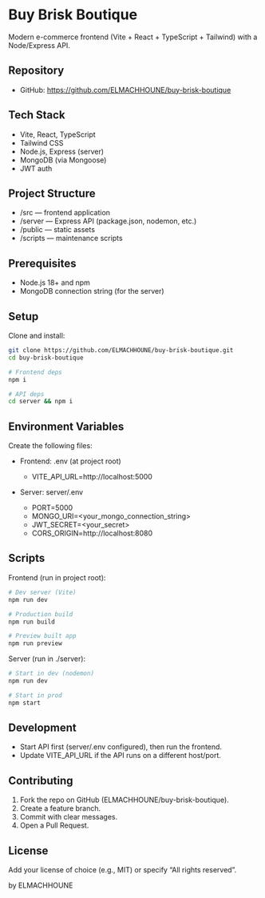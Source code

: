 # Buy Brisk Boutique

Modern e-commerce frontend (Vite + React + TypeScript + Tailwind) with a Node/Express API.

## Repository

- GitHub: https://github.com/ELMACHHOUNE/buy-brisk-boutique

## Tech Stack

- Vite, React, TypeScript
- Tailwind CSS
- Node.js, Express (server)
- MongoDB (via Mongoose)
- JWT auth

## Project Structure

- /src — frontend application
- /server — Express API (package.json, nodemon, etc.)
- /public — static assets
- /scripts — maintenance scripts

## Prerequisites

- Node.js 18+ and npm
- MongoDB connection string (for the server)

## Setup

Clone and install:

```sh
git clone https://github.com/ELMACHHOUNE/buy-brisk-boutique.git
cd buy-brisk-boutique

# Frontend deps
npm i

# API deps
cd server && npm i
```

## Environment Variables

Create the following files:

- Frontend: .env (at project root)

  - VITE_API_URL=http://localhost:5000

- Server: server/.env
  - PORT=5000
  - MONGO_URI=<your_mongo_connection_string>
  - JWT_SECRET=<your_secret>
  - CORS_ORIGIN=http://localhost:8080

## Scripts

Frontend (run in project root):

```sh
# Dev server (Vite)
npm run dev

# Production build
npm run build

# Preview built app
npm run preview
```

Server (run in ./server):

```sh
# Start in dev (nodemon)
npm run dev

# Start in prod
npm start
```

## Development

- Start API first (server/.env configured), then run the frontend.
- Update VITE_API_URL if the API runs on a different host/port.

## Contributing

1. Fork the repo on GitHub (ELMACHHOUNE/buy-brisk-boutique).
2. Create a feature branch.
3. Commit with clear messages.
4. Open a Pull Request.

## License

Add your license of choice (e.g., MIT) or specify “All rights reserved”.

by ELMACHHOUNE
